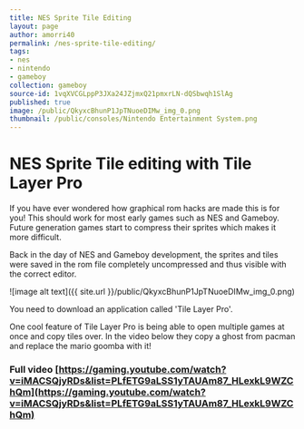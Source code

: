 ```yaml
---
title: NES Sprite Tile Editing
layout: page
author: amorri40
permalink: /nes-sprite-tile-editing/
tags:
- nes
- nintendo
- gameboy
collection: gameboy
source-id: 1vqXVCGLppP3JXa24JZjmxQ21pmxrLN-dQSbwqh1SlAg
published: true
image: /public/QkyxcBhunP1JpTNuoeDIMw_img_0.png
thumbnail: /public/consoles/Nintendo Entertainment System.png
---
```

# NES Sprite Tile editing with Tile Layer Pro

If you have ever wondered how graphical rom hacks are made this is for you! This should work for most early games such as NES and Gameboy. Future generation games start to compress their sprites which makes it more difficult.

Back in the day of NES and Gameboy development, the sprites and tiles were saved in the rom file completely uncompressed and thus visible with the correct editor.

![image alt text]({{ site.url }}/public/QkyxcBhunP1JpTNuoeDIMw_img_0.png)

You need to download an application called 'Tile Layer Pro'.

One cool feature of Tile Layer Pro is being able to open multiple games at once and copy tiles over. In the video below they copy a ghost from pacman and replace the mario goomba with it!

### Full video [https://gaming.youtube.com/watch?v=iMACSQjyRDs&list=PLfETG9aLSS1yTAUAm87_HLexkL9WZChQm](https://gaming.youtube.com/watch?v=iMACSQjyRDs&list=PLfETG9aLSS1yTAUAm87_HLexkL9WZChQm) 

